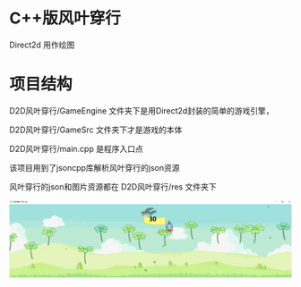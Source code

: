 # C++版风叶穿行

Direct2d 用作绘图

# 项目结构

D2D风叶穿行/GameEngine 文件夹下是用Direct2d封装的简单的游戏引擎，

D2D风叶穿行/GameSrc 文件夹下才是游戏的本体

D2D风叶穿行/main.cpp 是程序入口点

该项目用到了jsoncpp库解析风叶穿行的json资源

风叶穿行的json和图片资源都在 D2D风叶穿行/res 文件夹下

![](Screenshot.png)

